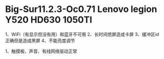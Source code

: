 # Big-Sur11.2.3-Oc0.71   Lenovo legion Y520 HD630 1050TI

1、WiFi（有显示但没有用）和蓝牙不可用
2、长时间熄屏造成卡屏
3、缓冲区id正确但是造成黑屏
4、不能亮度调节

1、触摸板、声音、有线网络驱动正常
